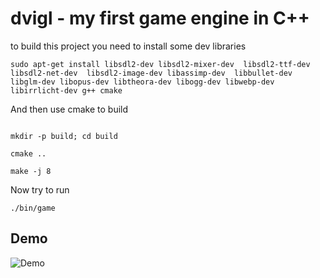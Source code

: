 # dvigl - my first game engine in C++

to build this project you need to install some dev libraries


```
sudo apt-get install libsdl2-dev libsdl2-mixer-dev  libsdl2-ttf-dev  libsdl2-net-dev  libsdl2-image-dev libassimp-dev  libbullet-dev libglm-dev libopus-dev libtheora-dev libogg-dev libwebp-dev libirrlicht-dev g++ cmake

```

And then use cmake to build

```

mkdir -p build; cd build

cmake ..

make -j 8

```

Now try to run

```
./bin/game

```

## Demo

![Demo](https://github.com/tonkoandrew/dvigl/raw/master/res/demo.gif?cache=invalidated123)